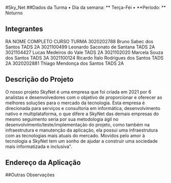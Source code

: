 #Sky_Net
##Dados da Turma
•	Dia da semana: ** Terça-Fei
•	**Período: ** Noturno
## Integrantes
RA	NOME COMPLETO	CURSO	TURMA
3020202788	Bruno Sabec dos Santos	TADS	2A
3021100499	Leonardo Saconato de Santana	TADS	2A
3021104427	Lucas Medeiros do Vale	TADS	2A
3021102020	Marcela Souza dos Santos	TADS	3A
3021100124	Ricardo Ítalo Rodrigues dos Santos	TADS	2A
3020202881	Thiago Mendonça dos Santos	TADS	2A

## Descrição do Projeto
O nosso projeto SkyNet é uma empresa que foi criada em 2021 por 6 analistas e desenvolvedores com o objetivo de proporcionar e oferecer as melhores soluções para o mercado da tecnologia. Esta empresa é direcionada para serviços e consultoria em informática, desenvolvimento nativo e multiplataforma, o que difere a SkyNet das demais empresas do mesmo seguimento seria por sua metodologia ágil no desenvolvimento/teste/implementação do projeto, como também na infraestrutura e manutenção da aplicação, ela possui uma infraestrutura com as tecnologias mais atuais do mercado. Movidos pelo amor à tecnologia a SkyNet tem um sonho de ajudar a construir uma sociedade mais informatizada e inclusiva".
## Endereço da Aplicação

##Outras Observações

